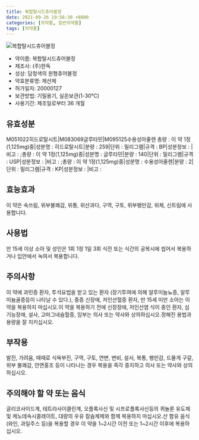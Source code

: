 ```yaml
---
title: 복합탈시드츄어블정
date: 2021-09-26 19:56:30 +0800
categories: [의약품, 일반의약품]
tags: [의약품]
---
```

![복합탈시드츄어블정](https://nedrug.mfds.go.kr/pbp/cmn/itemImageDownload/1MlqnR4B5ot)

- 약이름: 복합탈시드츄어블정
- 제조사: (주)한독
- 성상: 담청색의 원형츄어블정
- 약효분류명: 제산제
- 허가일자: 20000127
- 보관방법: 기밀용기, 실온보관(1-30℃)
- 사용기간: 제조일로부터 36 개월
## 유효성분
M051022히드로탈시트|M083069글루타민|M095125수용성아줄렌
총량 : 이 약 1정(1,125mg)중|성분명 : 히드로탈시트|분량 : 259|단위 : 밀리그램|규격 : BP|성분정보 : |비고 : ;총량 : 이 약 1정(1,125mg)중|성분명 : 글루타민|분량 : 140|단위 : 밀리그램|규격 : USP|성분정보 : |비고 : ;총량 : 이 약 1정(1,125mg)중|성분명 : 수용성아줄렌|분량 : 2|단위 : 밀리그램|규격 : KP|성분정보 : |비고 :
## 효능효과
이 약은 속쓰림, 위부불쾌감, 위통, 위산과다, 구역, 구토, 위부팽만감, 위체, 신트림에 사용합니다.
## 사용법
만 15세 이상 소아 및 성인은 1회 1정 1일 3회 식전 또는 식간의 공복시에 씹어서 복용하거나 입안에서 녹여서 복용합니다.
## 주의사항
이 약에 과민증 환자, 투석요법을 받고 있는 환자 (장기투여에 의해 알루미늄뇨증, 알루미늄골증등이 나타날 수 있다.), 중증 신장애, 저인산혈증 환자, 만 15세 미만 소아는 이 약을 복용하지 마십시오.이 약을 복용하기 전에 신장장애, 저인산염 식이 중인 환자, 심기능장애, 설사, 고마그네슘혈증, 임부는 의사 또는 약사와 상의하십시오.정해진 용법과 용량을 잘 지키십시오.
## 부작용
발진, 가려움, 때때로 식욕부진, 구역, 구토, 연변, 변비, 설사, 복통, 팽만감, 드물게 구갈, 위부 불쾌감, 안면홍조 등이 나타나는 경우 복용을 즉각 중지하고 의사 또는 약사와 상의하십시오.
## 주의해야 할 약 또는 음식
글리코사이드계, 테트라사이클린계, 오플록사신 및 시프로플록사신등의 퀴놀론 유도체 및 케노데속시콜레이트, 대량의 우유 칼슘제제와 함께 복용하지 마십시오.산 함유 음식(와인, 과일주스 등)을 복용할 경우 이 약을 1~2시간 이전 또는 1~2시간 이후에 복용하십시오.

